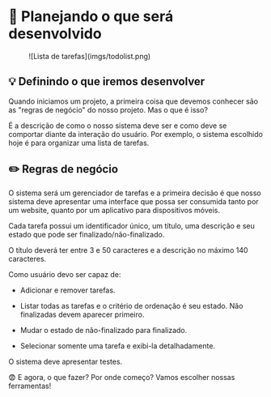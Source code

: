 # 💭 Planejando o que será desenvolvido

<figure markdown>
  ![Lista de tarefas](imgs/todolist.png)
  <figcaption></figcaption>
</figure>


## 💡 Definindo o que iremos desenvolver

Quando iniciamos um projeto, a primeira coisa que devemos conhecer são as "regras de negócio" do nosso projeto. Mas o que é isso?

É a descrição de como o nosso sistema deve ser e como deve se comportar diante da interação do usuário. Por exemplo, o sistema escolhido hoje é para organizar uma lista de tarefas.


## ✏️ Regras de negócio

O sistema será um gerenciador de tarefas e a primeira decisão é que nosso sistema deve apresentar uma interface que possa ser consumida tanto por um website, quanto por um aplicativo para dispositivos móveis.

Cada tarefa possui um identificador único, um título, uma descrição e seu estado que pode ser finalizado/não-finalizado.

O título deverá ter entre 3 e 50 caracteres e a descrição no máximo 140 caracteres.

Como usuário devo ser capaz de:

 - Adicionar e remover tarefas.

 - Listar todas as tarefas e o critério de ordenação é seu estado. Não finalizadas devem aparecer primeiro.

 - Mudar o estado de não-finalizado para finalizado.

 - Selecionar somente uma tarefa e exibi-la detalhadamente.

O sistema deve apresentar testes.

😨 E agora, o que fazer? Por onde começo? Vamos escolher nossas ferramentas!

